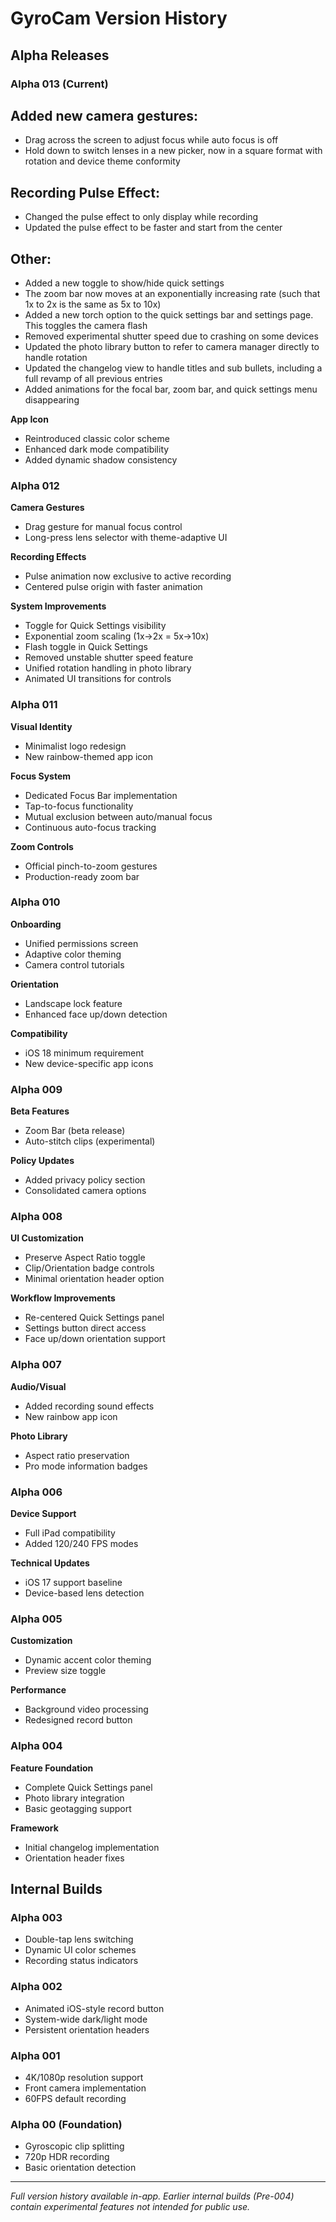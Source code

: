 # GyroCam Version History

## Alpha Releases

### Alpha 013 (Current)
## Added new camera gestures:
- Drag across the screen to adjust focus while auto focus is off
- Hold down to switch lenses in a new picker, now in a square format with rotation and device theme conformity

## Recording Pulse Effect:
- Changed the pulse effect to only display while recording
- Updated the pulse effect to be faster and start from the center

## Other:
- Added a new toggle to show/hide quick settings
- The zoom bar now moves at an exponentially increasing rate (such that 1x to 2x is the same as 5x to 10x)
- Added a new torch option to the quick settings bar and settings page. This toggles the camera flash
- Removed experimental shutter speed due to crashing on some devices
- Updated the photo library button to refer to camera manager directly to handle rotation
- Updated the changelog view to handle titles and sub bullets, including a full revamp of all previous entries
- Added animations for the focal bar, zoom bar, and quick settings menu disappearing


**App Icon**  
- Reintroduced classic color scheme  
- Enhanced dark mode compatibility  
- Added dynamic shadow consistency  

### Alpha 012
**Camera Gestures**  
- Drag gesture for manual focus control  
- Long-press lens selector with theme-adaptive UI  

**Recording Effects**  
- Pulse animation now exclusive to active recording  
- Centered pulse origin with faster animation  

**System Improvements**  
- Toggle for Quick Settings visibility  
- Exponential zoom scaling (1x→2x = 5x→10x)  
- Flash toggle in Quick Settings  
- Removed unstable shutter speed feature  
- Unified rotation handling in photo library  
- Animated UI transitions for controls  

### Alpha 011
**Visual Identity**  
- Minimalist logo redesign  
- New rainbow-themed app icon  

**Focus System**  
- Dedicated Focus Bar implementation  
- Tap-to-focus functionality  
- Mutual exclusion between auto/manual focus  
- Continuous auto-focus tracking  

**Zoom Controls**  
- Official pinch-to-zoom gestures  
- Production-ready zoom bar  

### Alpha 010
**Onboarding**  
- Unified permissions screen  
- Adaptive color theming  
- Camera control tutorials  

**Orientation**  
- Landscape lock feature  
- Enhanced face up/down detection  

**Compatibility**  
- iOS 18 minimum requirement  
- New device-specific app icons  

### Alpha 009
**Beta Features**  
- Zoom Bar (beta release)  
- Auto-stitch clips (experimental)  

**Policy Updates**  
- Added privacy policy section  
- Consolidated camera options  

### Alpha 008
**UI Customization**  
- Preserve Aspect Ratio toggle  
- Clip/Orientation badge controls  
- Minimal orientation header option  

**Workflow Improvements**  
- Re-centered Quick Settings panel  
- Settings button direct access  
- Face up/down orientation support  

### Alpha 007
**Audio/Visual**  
- Added recording sound effects  
- New rainbow app icon  

**Photo Library**  
- Aspect ratio preservation  
- Pro mode information badges  

### Alpha 006
**Device Support**  
- Full iPad compatibility  
- Added 120/240 FPS modes  

**Technical Updates**  
- iOS 17 support baseline  
- Device-based lens detection  

### Alpha 005
**Customization**  
- Dynamic accent color theming  
- Preview size toggle  

**Performance**  
- Background video processing  
- Redesigned record button  

### Alpha 004
**Feature Foundation**  
- Complete Quick Settings panel  
- Photo library integration  
- Basic geotagging support  

**Framework**  
- Initial changelog implementation  
- Orientation header fixes  

## Internal Builds

### Alpha 003
- Double-tap lens switching  
- Dynamic UI color schemes  
- Recording status indicators  

### Alpha 002
- Animated iOS-style record button  
- System-wide dark/light mode  
- Persistent orientation headers  

### Alpha 001
- 4K/1080p resolution support  
- Front camera implementation  
- 60FPS default recording  

### Alpha 00 (Foundation)
- Gyroscopic clip splitting  
- 720p HDR recording  
- Basic orientation detection

---

*Full version history available in-app. Earlier internal builds (Pre-004) contain experimental features not intended for public use.*
